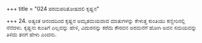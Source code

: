 +++
title = "024 ಪರಮಪರಿತೋಷದಲಿ ಕೃಷ್ಣನ"

+++
24. ಅತ್ಯಂತ ಆನಂದದಿಂದ ಕೃಷ್ಣನ ಅಮೃತಮಯವಾದ ಮಾತುಗಳನ್ನು  ಕೇಳುತ್ತ ಕುಂತಿಯು ಕಣ್ಣೀರಿನಲ್ಲಿ ನೆನೆದಳು. ಕೃಷ್ಣನು ಕುಂತಿಗೆ ಎಲ್ಲವನ್ನು ಹೇಳಿ, ವಿದುರನನ್ನು ಕರೆದು ಕೌರವನ ಅರಮನೆಗೆ ಹೋಗಿ ಅವನ ಸಮಯವನ್ನು ತಿಳಿದು ತನಗೆ ಹೇಳು ಎಂದನು.
